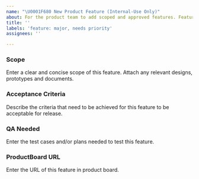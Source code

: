 ```yaml
---
name: "\U0001F680 New Product Feature (Internal-Use Only)"
about: For the product team to add scoped and approved features. Feature requests and suggestions will be closed.
title: ''
labels: 'feature: major, needs priority'
assignees: ''

---
```


### Scope
Enter a clear and concise scope of this feature. Attach any relevant designs, prototypes and documents.

### Acceptance Criteria
Describe the criteria that need to be achieved for this feature to be acceptable for release.

### QA Needed
Enter the test cases and/or plans needed to test this feature.

### ProductBoard URL
Enter the URL of this feature in product board.
